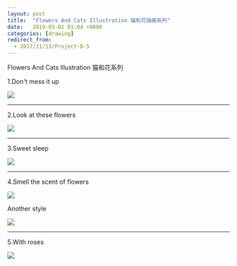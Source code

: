 ```yaml
---
layout: post
title:  "Flowers And Cats Illustration 猫和花插画系列"
date:   2019-03-01 01:04 +0800
categories: [drawing]
redirect_from:
  - 2017/11/13/Project-B-5
---
```




Flowers And Cats Illustration 猫和花系列



1.Don't mess it up

![](http://wx1.sinaimg.cn/mw690/698f3196gy1g0qhppo1khj20u00u017o.jpg)



------



2.Look at these flowers

![](http://wx2.sinaimg.cn/mw690/698f3196gy1g0qhg35xbvj20u00u0wwa.jpg)



------



3.Sweet sleep

![](http://wx3.sinaimg.cn/mw690/698f3196gy1g0qhg58peoj20u00u07wh.jpg)



------



4.Smell the scent of flowers

![](http://wx1.sinaimg.cn/mw690/698f3196gy1g0qhg5vup7j20u00u0u0x.jpg)



Another style

![](http://wx2.sinaimg.cn/mw690/698f3196gy1g0qhg58kh0j20u00u0b20.jpg)







------



5.With roses

![](http://wx1.sinaimg.cn/mw690/698f3196gy1g0qhg2617zj20u00u04ae.jpg)






